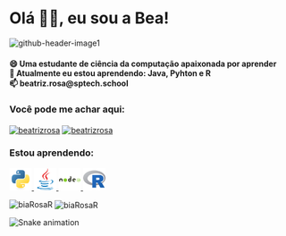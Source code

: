<h1>Olá 👋🏻, eu sou a Bea!</h1>

![github-header-image1](https://user-images.githubusercontent.com/92685862/224550574-4f4ecf86-6697-4f0a-80e9-3f4aae9d7b5d.png)

<h4>😄 Uma estudante de ciência da computação apaixonada por aprender <br>
🌱 Atualmente eu estou aprendendo: Java, Pyhton e R<br>
📫 beatriz.rosa@sptech.school </h4> 

<h3 align="left">Você pode me achar aqui:</h3>
<p align="left">
<a href="https://linkedin.com/in/beatrizrosa" target="blank"><img align="center" src="https://raw.githubusercontent.com/rahuldkjain/github-profile-readme-generator/master/src/images/icons/Social/linked-in-alt.svg" alt="beatrizrosa" height="30" width="40" /></a>
<a href="https://instagram.com/beatrizrosa" target="blank"><img align="center" src="https://raw.githubusercontent.com/rahuldkjain/github-profile-readme-generator/master/src/images/icons/Social/instagram.svg" alt="beatrizrosa" height="30" width="40" /></a>


</p>



<h3 align="left">Estou aprendendo:</h3>
<p align="left"><a href="https://www.python.org" target="_blank" rel="noreferrer"> <img src="https://raw.githubusercontent.com/devicons/devicon/master/icons/python/python-original.svg" alt="python" width="40" height="40"/> </a> <a href="https://www.java.com" target="_blank" rel="noreferrer"> <img src="https://raw.githubusercontent.com/devicons/devicon/master/icons/java/java-original.svg" alt="java" width="40" height="40"/> </a>  <a href="https://nodejs.org" target="_blank" rel="noreferrer"> <img src="https://raw.githubusercontent.com/devicons/devicon/master/icons/nodejs/nodejs-original-wordmark.svg" alt="nodejs" width="40" height="40"/> </a> <a href="https://r.com" target="_blank" rel="noreferrer"> <img src="https://raw.githubusercontent.com/devicons/devicon/master/icons/r/r-original.svg" alt="nodejs" width="40" height="40"/> </a>
</p>

<p><img align="left" src="https://github-readme-stats.vercel.app/api/top-langs?username=biaRosaR&show_icons=true&theme=tokyonight&locale=pt-br&layout=compact" alt="biaRosaR" /></p>

<p>&nbsp;<img align="center" src="https://github-readme-stats.vercel.app/api?username=biaRosaR&show_icons=true&theme=tokyonight&locale=pt-br" alt="biaRosaR" /></p>

![Snake animation](https://github.com/BiaRosaR/BiaRosaR/blob/output/github-contribution-grid-snake.svg)

